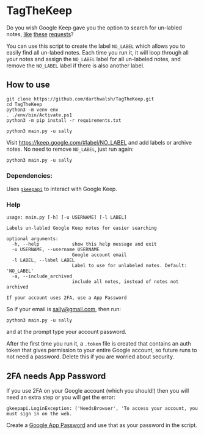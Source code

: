 # TagTheKeep

Do you wish Google Keep gave you the option to search for un-labled notes, [like][1] [these][2] [requests][3]?

You can use this script to create the label `NO_LABEL` which allows you to easily find all un-labed notes. Each time you run it, it will loop through all your notes and assign the `NO_LABEL` label for all un-labeled notes, and remove the `NO_LABEL` label if there is also another label.

## How to use

    git clone https://github.com/darthwalsh/TagTheKeep.git
    cd TagTheKeep
    python3 -m venv env
    . ./env/bin/Activate.ps1
    python3 -m pip install -r requirements.txt

    python3 main.py -u sally

Visit https://keep.google.com/#label/NO_LABEL and add labels or archive notes. No need to remove `NO_LABEL`, just run again:

    python3 main.py -u sally

### Dependencies:

Uses [`gkeepapi`](https://github.com/kiwiz/gkeepapi) to interact with Google Keep.

### Help

```
usage: main.py [-h] [-u USERNAME] [-l LABEL]

Labels un-labled Google Keep notes for easier searching

optional arguments:
  -h, --help            show this help message and exit
  -u USERNAME, --username USERNAME
                        Google account email
  -l LABEL, --label LABEL
                        Label to use for unlabeled notes. Default: 'NO_LABEL'
  -a, --include_archived
                        include all notes, instead of notes not archived

If your account uses 2FA, use a App Password
```

So if your email is sally@gmail.com, then run:

    python3 main.py -u sally

and at the prompt type your account password.

After the first time you run it, a `.token` file is created that contains an auth token that gives permission to your entire Google account, so future runs to not need a password. Delete this if you are worried about security.

## 2FA needs App Password

If you use 2FA on your Google account (which you should!) then you will need an extra step or you will get the error:

    gkeepapi.LoginException: ('NeedsBrowser', 'To access your account, you must sign in on the web.

Create a [Google App Password](https://myaccount.google.com/apppasswords) and use that as your password in the script.

[1]: https://webapps.stackexchange.com/questions/88648/hide-work-google-keep-items-on-the-weekend
[2]: https://www.quora.com/How-do-you-show-only-notes-with-no-label-in-Google-Keep
[3]: https://webapps.stackexchange.com/questions/80509/google-keep-search-options
